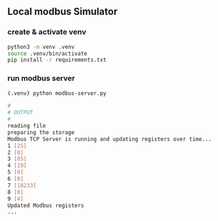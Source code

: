 ## Local modbus Simulator

### create & activate venv

```sh
python3 -m venv .venv
source .venv/bin/activate
pip install -r requirements.txt
```

### run modbus server

```sh
(.venv) python modbus-server.py

#
# OUTPUT
#
reading file
preparing the storage
Modbus TCP Server is running and updating registers over time...
1 [25]
2 [0]
3 [85]
4 [19]
5 [0]
6 [0]
7 [18233]
8 [0]
9 [4]
Updated Modbus registers
...
```